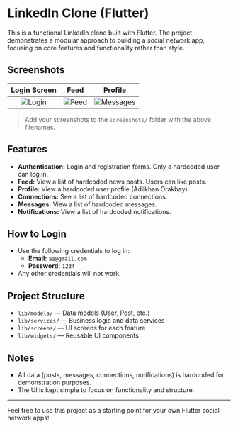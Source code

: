 # LinkedIn Clone (Flutter)

This is a functional LinkedIn clone built with Flutter. The project demonstrates a modular approach to building a social network app, focusing on core features and functionality rather than style.

## Screenshots

| Login Screen | Feed | Profile |
|:------------:|:----:|:-------:|
| ![Login](lib/screenshots/ScreenshotLogin.png) | ![Feed](lib/screenshots/ScreenshotFeed.png) | ![Messages](lib/screenshots/ScreenshotMessages.png) |

> Add your screenshots to the `screenshots/` folder with the above filenames.

## Features
- **Authentication:** Login and registration forms. Only a hardcoded user can log in.
- **Feed:** View a list of hardcoded news posts. Users can like posts.
- **Profile:** View a hardcoded user profile (Adilkhan Orakbay).
- **Connections:** See a list of hardcoded connections.
- **Messages:** View a list of hardcoded messages.
- **Notifications:** View a list of hardcoded notifications.


## How to Login
- Use the following credentials to log in:
  - **Email:** `aa@gmail.com`
  - **Password:** `1234`
- Any other credentials will not work.

## Project Structure
- `lib/models/` — Data models (User, Post, etc.)
- `lib/services/` — Business logic and data services
- `lib/screens/` — UI screens for each feature
- `lib/widgets/` — Reusable UI components

## Notes
- All data (posts, messages, connections, notifications) is hardcoded for demonstration purposes.
- The UI is kept simple to focus on functionality and structure.

---

Feel free to use this project as a starting point for your own Flutter social network apps!

